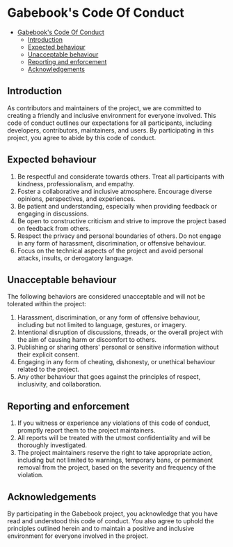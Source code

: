 # Gabebook's Code Of Conduct

- [Gabebook's Code Of Conduct](#gabebooks-code-of-conduct)
  - [Introduction](#introduction)
  - [Expected behaviour](#expected-behaviour)
  - [Unacceptable behaviour](#unacceptable-behaviour)
  - [Reporting and enforcement](#reporting-and-enforcement)
  - [Acknowledgements](#acknowledgements)

## Introduction

As contributors and maintainers of the project, we are committed to creating a friendly and inclusive environment for everyone involved. This code of conduct outlines our expectations for all participants, including developers, contributors, maintainers, and users. By participating in this project, you agree to abide by this code of conduct.

## Expected behaviour

1. Be respectful and considerate towards others. Treat all participants with kindness, professionalism, and empathy.
2. Foster a collaborative and inclusive atmosphere. Encourage diverse opinions, perspectives, and experiences.
3. Be patient and understanding, especially when providing feedback or engaging in discussions.
4. Be open to constructive criticism and strive to improve the project based on feedback from others.
5. Respect the privacy and personal boundaries of others. Do not engage in any form of harassment, discrimination, or offensive behaviour.
6. Focus on the technical aspects of the project and avoid personal attacks, insults, or derogatory language.

## Unacceptable behaviour

The following behaviors are considered unacceptable and will not be tolerated within the project:

1. Harassment, discrimination, or any form of offensive behaviour, including but not limited to language, gestures, or imagery.
2. Intentional disruption of discussions, threads, or the overall project with the aim of causing harm or discomfort to others.
3. Publishing or sharing others' personal or sensitive information without their explicit consent.
4. Engaging in any form of cheating, dishonesty, or unethical behaviour related to the project.
5. Any other behaviour that goes against the principles of respect, inclusivity, and collaboration.

## Reporting and enforcement

1. If you witness or experience any violations of this code of conduct, promptly report them to the project maintainers.
2. All reports will be treated with the utmost confidentiality and will be thoroughly investigated.
3. The project maintainers reserve the right to take appropriate action, including but not limited to warnings, temporary bans, or permanent removal from the project, based on the severity and frequency of the violation.

## Acknowledgements

By participating in the Gabebook project, you acknowledge that you have read and understood this code of conduct. You also agree to uphold the principles outlined herein and to maintain a positive and inclusive environment for everyone involved in the project.
